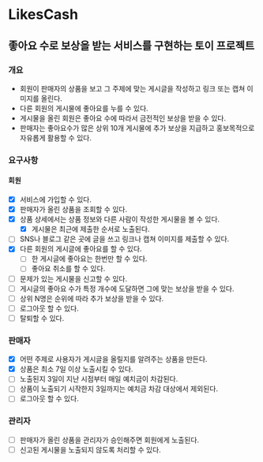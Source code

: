 # LikesCash
## 좋아요 수로 보상을 받는 서비스를 구현하는 토이 프로젝트

### 개요
- 회원이 판매자의 상품을 보고 그 주제에 맞는 게시글을 작성하고 링크 또는 캡쳐 이미지를 올린다.
- 다른 회원의 게시물에 좋아요를 누를 수 있다.
- 게시물을 올린 회원은 좋아요 수에 따라서 금전적인 보상을 받을 수 있다.
- 판매자는 좋아요수가 많은 상위 10개 게시물에 추가 보상을 지급하고 홍보목적으로 자유롭게 활용할 수 있다.

### 요구사항
#### 회원
- [x] 서비스에 가입할 수 있다.
- [x] 판매자가 올린 상품을 조회할 수 있다.
- [x] 상품 상세에서는 상품 정보와 다른 사람이 작성한 게시물을 볼 수 있다.
  - [x] 게시물은 최근에 제출한 순서로 노출된다.
- [ ] SNS나 블로그 같은 곳에 글을 쓰고 링크나 캡쳐 이미지를 제출할 수 있다.
- [x] 다른 회원의 게시글에 좋아요를 할 수 있다.
  - [ ] 한 게시글에 좋아요는 한번만 할 수 있다.
  - [ ] 좋아요 취소를 할 수 있다.
- [ ] 문제가 있는 게시물을 신고할 수 있다. 
- [ ] 게시글의 좋아요 수가 특정 개수에 도달하면 그에 맞는 보상을 받을 수 있다.
- [ ] 상위 N명은 순위에 따라 추가 보상을 받을 수 있다.
- [ ] 로그아웃 할 수 있다.
- [ ] 탈퇴할 수 있다.

### 판매자
- [x] 어떤 주제로 사용자가 게시글을 올릴지를 알려주는 상품을 만든다.
- [x] 상품은 최소 7일 이상 노출시킬 수 있다.
- [ ] 노출된지 3일이 지난 시점부터 매일 예치금이 차감된다.
- [ ] 상품이 노출되기 시작한지 3일까지는 예치금 차감 대상에서 제외된다.
- [ ] 로그아웃 할 수 있다.

### 관리자
- [ ] 판매자가 올린 상품을 관리자가 승인해주면 회원에게 노출된다.
- [ ] 신고된 게시물을 노출되지 않도록 처리할 수 있다.
